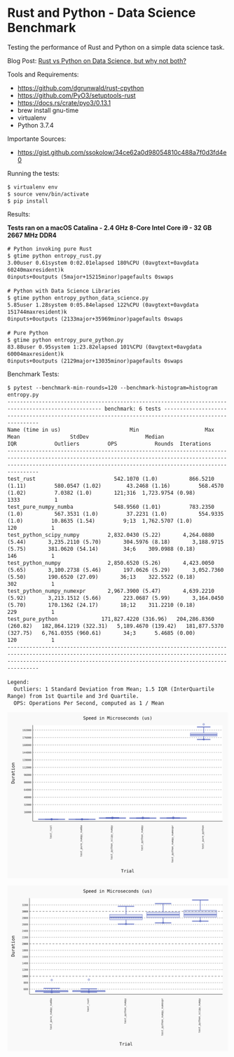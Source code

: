 Rust and Python - Data Science Benchmark
===
Testing the performance of Rust and Python on a simple data science task.

Blog Post: [Rust vs Python on Data Science, but why not both?](https://medium.com/the-polyglot-programmer/rust-vs-python-on-data-science-but-why-not-both-d5f98080f632)

Tools and Requirements:
* https://github.com/dgrunwald/rust-cpython
* https://github.com/PyO3/setuptools-rust
* https://docs.rs/crate/pyo3/0.13.1
* brew install gnu-time
* virtualenv
* Python 3.7.4


Importante Sources:
* https://gist.github.com/ssokolow/34ce62a0d98054810c488a7f0d3fd4e0


Running the tests:
```
$ virtualenv env
$ source venv/bin/activate
$ pip install
```

Results:

**Tests ran on a macOS Catalina - 2.4 GHz 8-Core Intel Core i9 - 32 GB 2667 MHz DDR4**

```
# Python invoking pure Rust
$ gtime python entropy_rust.py
3.00user 0.61system 0:02.01elapsed 180%CPU (0avgtext+0avgdata 60240maxresident)k
0inputs+0outputs (5major+15215minor)pagefaults 0swaps

# Python with Data Science Libraries
$ gtime python entropy_python_data_science.py
5.85user 1.28system 0:05.84elapsed 122%CPU (0avgtext+0avgdata 151744maxresident)k
0inputs+0outputs (2133major+35969minor)pagefaults 0swaps

# Pure Python
$ gtime python entropy_pure_python.py
83.88user 0.95system 1:23.82elapsed 101%CPU (0avgtext+0avgdata 60004maxresident)k
0inputs+0outputs (2129major+13035minor)pagefaults 0swaps
```

Benchmark Tests:
```
$ pytest --benchmark-min-rounds=120 --benchmark-histogram=histogram entropy.py
---------------------------------------------------------------------------------------------------- benchmark: 6 tests ----------------------------------------------------------------------------------------------------
Name (time in us)                      Min                     Max                    Mean                StdDev                  Median                   IQR            Outliers         OPS            Rounds  Iterations
----------------------------------------------------------------------------------------------------------------------------------------------------------------------------------------------------------------------------
test_rust                         542.1070 (1.0)          866.5210 (1.11)         580.0547 (1.02)        43.2468 (1.16)         568.4570 (1.02)         7.0382 (1.0)       121;316  1,723.9754 (0.98)       1333           1
test_pure_numpy_numba             548.9560 (1.01)         783.2350 (1.0)          567.3531 (1.0)         37.2231 (1.0)          554.9335 (1.0)         10.8635 (1.54)         9;13  1,762.5707 (1.0)         120           1
test_python_scipy_numpy         2,832.0430 (5.22)       4,264.0880 (5.44)       3,235.2110 (5.70)       304.5976 (8.18)       3,188.9715 (5.75)       381.0620 (54.14)        34;6    309.0988 (0.18)        146           1
test_python_numpy               2,850.6520 (5.26)       4,423.0050 (5.65)       3,100.2738 (5.46)       197.0626 (5.29)       3,052.7360 (5.50)       190.6520 (27.09)       36;13    322.5522 (0.18)        302           1
test_python_numpy_numexpr       2,967.3900 (5.47)       4,639.2210 (5.92)       3,213.1512 (5.66)       223.0687 (5.99)       3,164.0450 (5.70)       170.1362 (24.17)       18;12    311.2210 (0.18)        229           1
test_pure_python              171,827.4220 (316.96)   204,286.8360 (260.82)   182,864.1219 (322.31)   5,189.4670 (139.42)   181,877.5370 (327.75)   6,761.0355 (960.61)       34;3      5.4685 (0.00)        120           1
----------------------------------------------------------------------------------------------------------------------------------------------------------------------------------------------------------------------------

Legend:
  Outliers: 1 Standard Deviation from Mean; 1.5 IQR (InterQuartile Range) from 1st Quartile and 3rd Quartile.
  OPS: Operations Per Second, computed as 1 / Mean
```

![Boxplot of the runtimes from the table above.](./histogram.svg)

![Like above, but without pure Python, and 2500 rounds in the benchmark.](./histogram_no_pure_python.svg)
